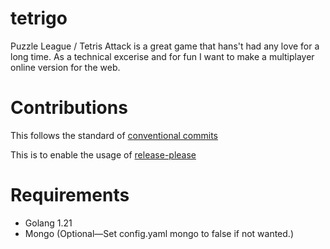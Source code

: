 # tetrigo
Puzzle League / Tetris Attack is a great game that hans't had any love for a long time. As a technical excerise and for fun I want to make a multiplayer online version for the web.

# Contributions
This follows the standard of [conventional commits](https://www.conventionalcommits.org/en/v1.0.0/)

This is to enable the usage of [release-please](https://github.com/googleapis/release-please)

# Requirements
- Golang 1.21 
- Mongo (Optional—Set config.yaml mongo to false if not wanted.)

